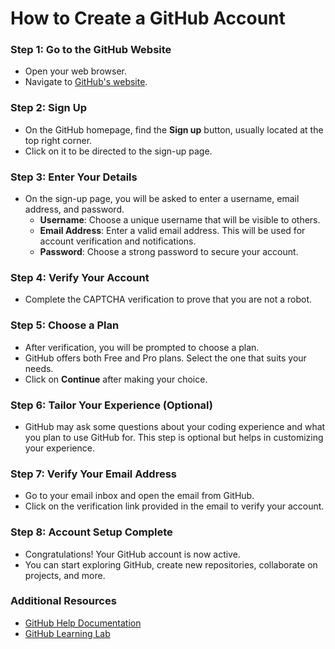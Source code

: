 # How to Create a GitHub Account

### Step 1: Go to the GitHub Website
- Open your web browser.
- Navigate to [GitHub's website](https://github.com/).

### Step 2: Sign Up
- On the GitHub homepage, find the **Sign up** button, usually located at the top right corner.
- Click on it to be directed to the sign-up page.

### Step 3: Enter Your Details
- On the sign-up page, you will be asked to enter a username, email address, and password.
  - **Username**: Choose a unique username that will be visible to others.
  - **Email Address**: Enter a valid email address. This will be used for account verification and notifications.
  - **Password**: Choose a strong password to secure your account.

### Step 4: Verify Your Account
- Complete the CAPTCHA verification to prove that you are not a robot.

### Step 5: Choose a Plan
- After verification, you will be prompted to choose a plan.
- GitHub offers both Free and Pro plans. Select the one that suits your needs.
- Click on **Continue** after making your choice.

### Step 6: Tailor Your Experience (Optional)
- GitHub may ask some questions about your coding experience and what you plan to use GitHub for. This step is optional but helps in customizing your experience.

### Step 7: Verify Your Email Address
- Go to your email inbox and open the email from GitHub.
- Click on the verification link provided in the email to verify your account.

### Step 8: Account Setup Complete
- Congratulations! Your GitHub account is now active.
- You can start exploring GitHub, create new repositories, collaborate on projects, and more.

### Additional Resources
- [GitHub Help Documentation](https://docs.github.com/en/github)
- [GitHub Learning Lab](https://lab.github.com/)
